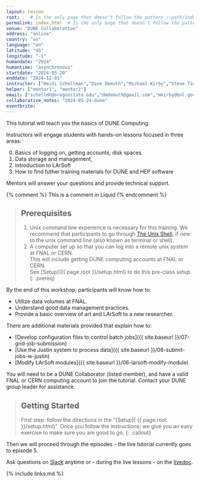 ```yaml
---
layout: lesson
root: .  # Is the only page that doesn't follow the pattern /:path/index.html
permalink: index.html  # Is the only page that doesn't follow the pattern /:path/index.html
venue: "DUNE Collaboration"
address: "online"
country: "us"
language: "en"
latitude: "45"
longitude: "-1"
humandate: "2024"
humantime: "asynchronous"
startdate: "2024-05-20"
enddate: "2024-12-01"
instructor: ["Heidi Schellman","Dave Demuth","Michael Kirby","Steve Timm","Tom Junk","Ken Herner"]
helper: ["mentor1", "mentor2"]
email: ["schellmh@oregonstate.edu","dmdemuth@gmail.com","mkirby@bnl.gov","timm@fnal.gov","junk@fnal.gov","herner@fnal.gov"]
collaborative_notes: "2024-05-24-dune"
eventbrite:
---
```


This tutorial will teach you the basics of DUNE Computing. 

Instructors will engage students with hands-on lessons focused in three areas:

0. Basics of logging on, getting accounts, disk spaces
1. Data storage and management,
2. Introduction to LArSoft
3. How to find futher training materials for DUNE and HEP software


Mentors will answer your questions and provide technical support.

<!-- this is an html comment -->

{% comment %} This is a comment in Liquid {% endcomment %}

> ## Prerequisites
> 1. Unix command line experience is necessary for this training. 
>   We recommend that participants to go through [The Unix Shell](https://swcarpentry.github.io/shell-novice/), if new to the unix command line (also known as terminal or shell).
> 2. A computer set up so that you can log into a remote unix system at FNAL or CERN.  
>   This will include getting DUNE computing accounts at FNAL or CERN.      
>   See [Setup]({{ page.root }}/setup.html) to do this pre-class setup.  
{: .prereq}

By the end of this workshop, participants will know how to:

* Utilize data volumes at FNAL.
* Understand good data management practices.
* Provide a basic overview of art and LArSoft to a new researcher.

There are additional materials provided that explain how to:

* [Develop configuration files to control batch jobs]({{ site.baseurl }}/07-grid-job-submission)
* [Use the Justin system to process data]({{ site.baseurl }}/08-submit-jobs-w-justin)
* [Modify LArSoft modules]({{ site.baseurl }}/06-larsoft-modify-module)

You will need to be a DUNE Collaborator (listed member), and have a valid FNAL or CERN computing account to join the tutorial. Contact your  DUNE group leader for assistance.

> ## Getting Started
>
> First step: follow the directions in the "[Setup](
> {{ page.root }}/setup.html)". Once you follow the instructions; we give you an easy exercise 
> to make sure you are good to go.
{: .callout}

Then we will proceed through the episodes - the live tutorial currently goes to episode 5. 

Ask questions on [Slack](https://dunescience.slack.com/archives/C02TJDHUQPR) anytime or - during the live lessons - on the [livedoc](https://docs.google.com/document/d/1QNK-hKPqLIVaecRyg9q4QZOHNwAZgq32oHVuboG_AvQ/edit?usp=sharing).

<!-- If there is a live session the schedule will appear here -->

<!--<h2 id="schedule">Schedule by Day</h2>

The official schedule for this event is listed on the [Indico site (59762)](https://indico.fnal.gov/event/59762/timetable/#20230524).

{% include sc/schedule.html %}
--->


<!--<center><img  alt="" src="fig/Schedule_computing_training_202105.png"/></center>-->

<!-- An [asynchronous session]({{site.baseurl}}/asynchronous/) is designed as later day acivities for the first two days of the workshop.-->

{% include links.md %}
